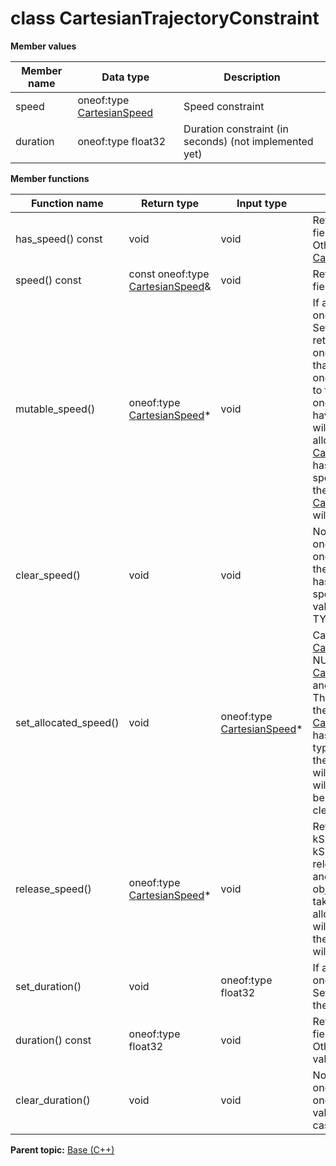 # class CartesianTrajectoryConstraint

 **Member values** 

|Member name|Data type|Description|
|-----------|---------|-----------|
|speed|oneof:type [CartesianSpeed](CartesianSpeed.md#)|Speed constraint|
|duration|oneof:type float32|Duration constraint \(in seconds\) \(not implemented yet\)|

 **Member functions** 

|Function name|Return type|Input type|Description|
|-------------|-----------|----------|-----------|
|has\_speed\(\) const|void|void|Returns the current value of the field if oneof case is kSpeed. Otherwise, returns oneof:type [CartesianSpeed](CartesianSpeed.md#)::default\_instance\(\)|
|speed\(\) const|const oneof:type [CartesianSpeed](CartesianSpeed.md#)&|void|Returns the current value of the field if oneof case is kSpeed|
|mutable\_speed\(\)|oneof:type [CartesianSpeed](CartesianSpeed.md#)\*|void|If any other oneof field in the same oneof is set, calls clear\_type\(\). Sets the oneof case to kSpeed and returns a pointer to the mutable oneof:type [CartesianSpeed](CartesianSpeed.md#) object that stores the field's value. If the oneof case was not kSpeed prior to the call, then the returned oneof:type [CartesianSpeed](CartesianSpeed.md#) will have none of its fields set \(i.e. it will be identical to a newly-allocated oneof:type [CartesianSpeed](CartesianSpeed.md#)\). After calling this, has\_speed\(\) will return true, speed\(\) will return a reference to the same instance of oneof:type [CartesianSpeed](CartesianSpeed.md#) and type\_case\(\) will return kSpeed|
|clear\_speed\(\)|void|void|Nothing will be changed if the oneof case is not kSpeed. If the oneof case equals kSpeed, frees the field and clears the oneof case. has\_speed\(\) will return false, speed\(\) will return the default value and type\_case\(\) will return TYPE\_NOT\_SET.|
|set\_allocated\_speed\(\)|void|oneof:type [CartesianSpeed](CartesianSpeed.md#)\*|Calls clear\_type\(\). If the oneof:type [CartesianSpeed](CartesianSpeed.md#) pointer is not NULL: Sets the oneof:type [CartesianSpeed](CartesianSpeed.md#) object to the field and sets the oneof case to kSpeed. The message takes ownership of the allocated oneof:type [CartesianSpeed](CartesianSpeed.md#) object, has\_speed\(\) will return true and type\_case\(\) will return kSpeed. If the pointer is NULL, has\_speed\(\) will return false and type\_case\(\) will return TYPE\_NOT\_SET. \(The behavior is like calling clear\_type\(\)\)|
|release\_speed\(\)|oneof:type [CartesianSpeed](CartesianSpeed.md#)\*|void|Returns NULL if oneof case is not kSpeed. If the oneof case is kSpeed, clears the oneof case, releases the ownership of the field and returns the pointer of the type object. After calling this, caller takes the ownership of the allocated type object, has\_speed\(\) will return false, speed\(\) will return the default value and type\_case\(\) will return TYPE\_NOT\_SET.|
|set\_duration\(\)|void|oneof:type float32|If any other oneof field in the same oneof is set, calls clear\_type\(\). Sets the value of this field and sets the oneof case to kDuration.|
|duration\(\) const|oneof:type float32|void|Returns the current value of the field if oneof case is kDuration. Otherwise, returns the default value.|
|clear\_duration\(\)|void|void|Nothing will be changed if the oneof case is not kDuration. If the oneof case is kDuration, clears the value of the field and the oneof case|

**Parent topic:** [Base \(C++\)](../../summary_pages/Base.md)

